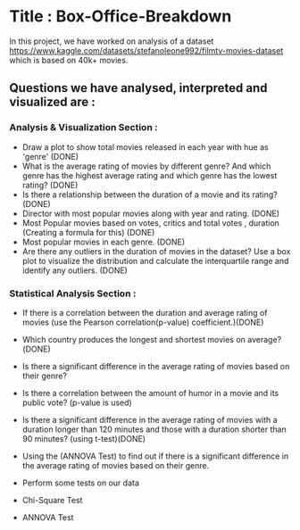 # Title : Box-Office-Breakdown

In this project, we have worked on analysis of a dataset  
https://www.kaggle.com/datasets/stefanoleone992/filmtv-movies-dataset 
which is based on 40k+ movies.

## Questions we have analysed, interpreted and visualized are :

### Analysis & Visualization Section : 
- Draw a plot to show total movies released in each year with hue as 'genre'  (DONE)
- What is the average rating of movies by different genre? And which genre has the highest average rating and which genre has the lowest rating? (DONE)
- Is there a relationship between the duration of a movie and its rating? (DONE)
- Director with most popular movies along with year and rating. (DONE)
- Most Popular movies based on votes, critics and total votes , duration (Creating a formula for this) (DONE)
- Most popular movies in each genre. (DONE)
- Are there any outliers in the duration of movies in the dataset? Use a box plot to visualize the distribution and calculate the interquartile range and identify any outliers. (DONE)

### Statistical Analysis Section :
- If there is a correlation between the duration and average rating of movies (use the Pearson correlation(p-value) coefficient.)(DONE)
- Which country produces the longest and shortest movies on average?(DONE)
-  Is there a significant difference in the average rating of movies based on their genre?
-   Is there a correlation between the amount of humor in a movie and its public vote? (p-value is used)
-   Is there a significant difference in the average rating of movies with a duration longer than 120 minutes and those with a duration shorter than 90 minutes? (using t-test)(DONE)
-   Using the (ANNOVA Test) to find out if there is a significant difference in the average rating of movies based on their genre.


- Perform some tests on our data
- Chi-Square Test
- ANNOVA Test 

